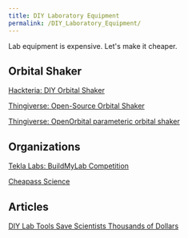 ```yaml
---
title: DIY Laboratory Equipment
permalink: /DIY_Laboratory_Equipment/
---
```


Lab equipment is expensive. Let's make it cheaper.

Orbital Shaker
--------------

[Hackteria: DIY Orbital Shaker](http://hackteria.org/wiki/Orbital_Shaker)

[Thingiverse: Open-Source Orbital Shaker](http://www.thingiverse.com/thing:5045)

[Thingiverse: OpenOrbital parameteric orbital shaker](http://www.thingiverse.com/thing:303187)

Organizations
-------------

[Tekla Labs: BuildMyLab Competition](http://instructables.com/contest/buildmylab)

[Cheapass Science](https://cheapassscience.wordpress.com/)

Articles
--------

[DIY Lab Tools Save Scientists Thousands of Dollars](http://www.biotechniques.com/news/DIY-Lab-Tools-Save-Scientists-Thousands-of-Dollars/biotechniques-335111.html)